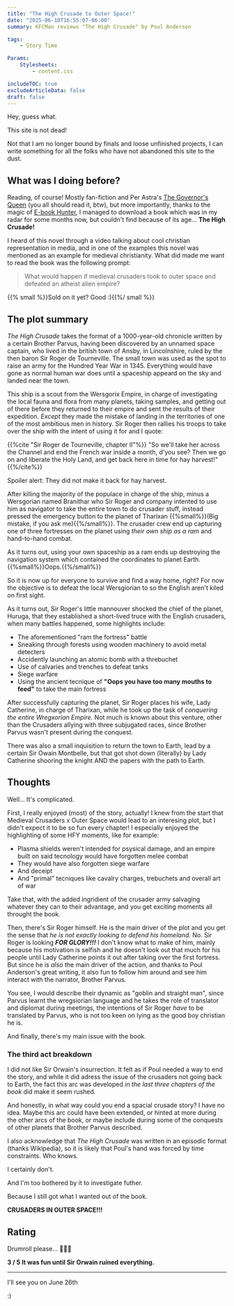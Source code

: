 ```yaml
---
title: "The High Crusade to Outer Space!"
date: "2025-06-10T16:55:07-06:00"
summary: KFCMan reviews "The High Crusade" by Poul Anderson

tags:
    - Story Time

Params:
    Stylesheets:
        - content.css

includeTOC: true
excludeArticleData: false
draft: false
---
```


Hey, guess what.

This site is not dead!

Not that I am no longer bound by finals and loose unfinished projects, I can write something for all the folks who have not abandoned this site to the dust.

## What was I doing before?

Reading, of course! Mostly fan-fiction and Per Astra's [The Governor's Queen](https://per-astra-writes.neocities.org/the_governors_queen) (you all should read it, btw), but more importantly, thanks to the magic of [E-book Hunter](https://ebook-hunter.org/), I managed to download a book which was in my radar for some months now, but couldn't find because of its age... **The High Crusade!**

I heard of this novel through a video talking about cool christian representation in media, and in one of the examples this novel was mentioned as an example for medieval christianity. What did made me want to read the book was the following prompt:

> What would happen if medieval crusaders took to outer space and defeated an atheist alien empire?

{{% small %}}Sold on it yet? Good :){{%/ small %}}

## The plot summary

_The High Crusade_ takes the format of a 1000-year-old chronicle written by a certain Brother Parvus, having been discovered by an unnamed space captain, who lived in the british town of Ansby, in Lincolnshire, ruled by the then baron Sir Roger de Tourneville. The small town was used as the spot to raise an army for the Hundred Year War in 1345. Everything would have gone as normal human war does until a spaceship appeard on the sky and landed near the town.

This ship is a scout from the Wersgorix Empire, in charge of investigating the local fauna and flora from many planets, taking samples, and getting out of there before they returned to their empire and sent the results of their expedition. _Except_ they made the mistake of landing in the territories of one of the most ambitious men in history. Sir Roger then rallies his troops to take over the ship with the intent of using it for and I quote:

{{%cite "Sir Roger de Tourneville, chapter II"%}}
"So we'll take her across the Channel and end the French war inside a month, d'you see? Then we go on and liberate the Holy Land, and get back here in time for hay harvest!"
{{%/cite%}}

Spoiler alert: They did not make it back for hay harvest.

After killing the majority of the populace in charge of the ship, minus a Wersgorian named Branithar who Sir Roger and company intented to use him as navigator to take the entire town to do crusader stuff, instead pressed the emergency button to the planet of Tharixan {{%small%}}(Big mistake, if you ask me){{%/small%}}. The crusader crew end up capturing one of three fortresses on the planet using _their own ship as a ram_ and hand-to-hand combat.

As it turns out, using your own spaceship as a ram ends up destroying the navigation system which contained the coordinates to planet Earth. {{%small%}}Oops.{{%/small%}}

So it is now up for everyone to survive and find a way home, right? For now the objective is to defeat the local Wersgiorian to so the English aren't kiled on first sight.

As it turns out, Sir Roger's little mannouver shocked the chief of the planet, Huruga, that they established a short-lived truce with the English crusaders, when many battles happened, some highlights include:

-   The aforementioned "ram the fortress" battle
-   Sneaking through forests using wooden machinery to avoid metal detecters
-   Accidently launching an atomic bomb with a threbuchet
-   Use of calvaries and trenches to defeat tanks
-   Siege warfare
-   Using the ancient tecnique of **"Oops you have too many mouths to feed"** to take the main fortress

After successfully capturing the planet, Sir Roger places his wife, Lady Catherine, in charge of Tharixan, while he took up the task of _conquering the entire Wregxorian Empire._ Not much is known about this venture, other than the Crusaders allying with three subjugated races, since Brother Parvus wasn't present during the conquest.

There was also a small inquisition to return the town to Earth, lead by a certain Sir Owain Montbelle, but that got shot down (literally) by Lady Catherine shooring the knight AND the papers with the path to Earth.

## Thoughts

Well... It's complicated.

First, I really enjoyed (most) of the story, actually! I knew from the start that Medieval Crusaders x Outer Space would lead to an interesing plot, but I didn't expect it to be so fun every chapter! I especially enjoyed the highlighting of some HFY moments, like for example:

-   Plasma shields weren't intended for psysical damage, and an empire built on said tecnology would have forgotten melee combat
-   They would have also forgotten siege warfare
-   And deceipt
-   And "primal" tecniques like cavalry charges, trebuchets and overall art of war

Take that, with the added ingridient of the crusader army salvaging whatever they can to their advantage, and you get exciting moments all throught the book.

Then, there's Sir Roger himself. He is the main driver of the plot and you get the sense that _he is not exactly looking to defend his homeland._ No. Sir Roger is looking **_FOR GLORY!!!_** I don't know what to make of him, mainly because his motivation is selfish and he doesn't look out that much for his people until Lady Catherine points it out after taking over the first fortress. But since he is _also_ the main driver of the action, and thanks to Poul Anderson's great writing, it also fun to follow him around and see him interact with the narrator, Brother Parvus.

You see, I would describe their dynamic as "goblin and straight man", since Parvus learnt the wregsiorian language and he takes the role of translator and diplomat during meetings, the intentions of Sir Roger _have_ to be translated by Parvus, who is not too keen on lying as the good boy christian he is.

And finally, there's my main issue with the book.

### The third act breakdown

I did not like Sir Orwain's insurrection. It felt as if Poul needed a way to end the story, and while it did adress the issue of the crusaders not going back to Earth, the fact this arc was developed _in the last three chapters of the book_ did make it seem rushed.

And honestly, in what way could you end a spacial crusade story? I have no idea. Maybe this arc could have been extended, or hinted at more during the other arcs of the book, or maybe include during some of the conquests of other planets that Brother Parvus described.

I also acknowledge that _The High Crusade_ was written in an episodic format (thanks Wikipedia), so it is likely that Poul's hand was forced by time constraints. Who knows.

I certainly don't.

And I'm too bothered by it to investigate futher.

Because I still got what I wanted out of the book.

**CRUSADERS IN OUTER SPACE!!!**

## Rating

Drumroll please... 🥁🥁🥁

**3 / 5 It was fun until Sir Orwain ruined everything.**

---

I'll see you on June 26th

:)
